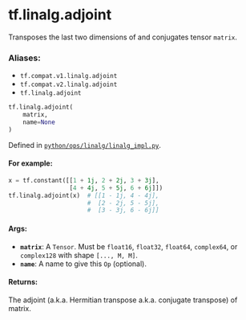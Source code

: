 <div itemscope itemtype="http://developers.google.com/ReferenceObject">
<meta itemprop="name" content="tf.linalg.adjoint" />
<meta itemprop="path" content="Stable" />
</div>

# tf.linalg.adjoint

Transposes the last two dimensions of and conjugates tensor `matrix`.

### Aliases:

* `tf.compat.v1.linalg.adjoint`
* `tf.compat.v2.linalg.adjoint`
* `tf.linalg.adjoint`

``` python
tf.linalg.adjoint(
    matrix,
    name=None
)
```



Defined in [`python/ops/linalg/linalg_impl.py`](/code/stable/tensorflow/python/ops/linalg/linalg_impl.py).

<!-- Placeholder for "Used in" -->


#### For example:



```python
x = tf.constant([[1 + 1j, 2 + 2j, 3 + 3j],
                 [4 + 4j, 5 + 5j, 6 + 6j]])
tf.linalg.adjoint(x)  # [[1 - 1j, 4 - 4j],
                      #  [2 - 2j, 5 - 5j],
                      #  [3 - 3j, 6 - 6j]]
```

#### Args:


* <b>`matrix`</b>:  A `Tensor`. Must be `float16`, `float32`, `float64`, `complex64`,
  or `complex128` with shape `[..., M, M]`.
* <b>`name`</b>:  A name to give this `Op` (optional).


#### Returns:

The adjoint (a.k.a. Hermitian transpose a.k.a. conjugate transpose) of
matrix.

